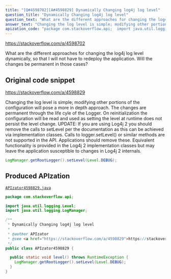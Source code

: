 ```yaml
---
title: "[Q#4598702][A#4598829] Dynamically Changing log4j log level"
question_title: "Dynamically Changing log4j log level"
question_text: "What are the different approaches for changing the log4j log level dynamically, so that I will not have to redeploy the application. Will the changes be permanent in those cases?"
answer_text: "Changing the log level is simple; modifying other portions of the configuration will pose a more in depth approach. The changes are permanent through the life cyle of the Logger. On reinitialization the configuration will be read and used as setting the level at runtime does not persist the level change. UPDATE: If you are using Log4j 2 you should remove the calls to setLevel per the documentation as this can be achieved via implementation classes. Calls to logger.setLevel() or similar methods are not supported in the   API. Applications should remove these. Equivalent functionality is   provided in the Log4j 2 implementation classes but may leave the   application susceptible to changes in Log4j 2 internals."
apization_code: "package com.stackoverflow.api;  import java.util.logging.Level; import java.util.logging.LogManager;  /**  * Dynamically Changing log4j log level  *  * @author APIzator  * @see <a href=\"https://stackoverflow.com/a/4598829\">https://stackoverflow.com/a/4598829</a>  */ public class APIzator4598829 {    public static void level() throws RuntimeException {     LogManager.getRootLogger().setLevel(Level.DEBUG);   } }"
---
```


https://stackoverflow.com/q/4598702

What are the different approaches for changing the log4j log level dynamically, so that I will not have to redeploy the application. Will the changes be permanent in those cases?



## Original code snippet

https://stackoverflow.com/a/4598829

Changing the log level is simple; modifying other portions of the configuration will pose a more in depth approach.
The changes are permanent through the life cyle of the Logger. On reinitialization the configuration will be read and used as setting the level at runtime does not persist the level change.
UPDATE: If you are using Log4j 2 you should remove the calls to setLevel per the documentation as this can be achieved via implementation classes.
Calls to logger.setLevel() or similar methods are not supported in the
  API. Applications should remove these. Equivalent functionality is
  provided in the Log4j 2 implementation classes but may leave the
  application susceptible to changes in Log4j 2 internals.

```java
LogManager.getRootLogger().setLevel(Level.DEBUG);
```

## Produced APIzation

[`APIzator4598829.java`](https://github.com/pasqualesalza/apization-temp-data/raw/master/apizations/java/APIzator4598829.java)

```java
package com.stackoverflow.api;

import java.util.logging.Level;
import java.util.logging.LogManager;

/**
 * Dynamically Changing log4j log level
 *
 * @author APIzator
 * @see <a href="https://stackoverflow.com/a/4598829">https://stackoverflow.com/a/4598829</a>
 */
public class APIzator4598829 {

  public static void level() throws RuntimeException {
    LogManager.getRootLogger().setLevel(Level.DEBUG);
  }
}

```